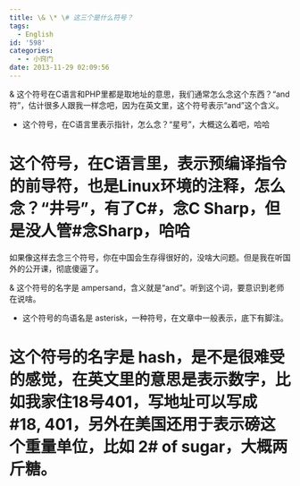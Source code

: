 ```yaml
---
title: \& \* \# 这三个是什么符号？
tags:
  - English
id: '598'
categories:
  - - 小窍门
date: 2013-11-29 02:09:56
---
```


& 这个符号在C语言和PHP里都是取地址的意思，我们通常怎么念这个东西？“and符”，估计很多人跟我一样念吧，因为在英文里，这个符号表示“and”这个含义。

* 这个符号，在C语言里表示指针，怎么念？“星号”，大概这么着吧，哈哈

# 这个符号，在C语言里，表示预编译指令的前导符，也是Linux环境的注释，怎么念？“井号”，有了C#，念C Sharp，但是没人管#念Sharp，哈哈

如果像这样去念三个符号，你在中国会生存得很好的，没啥大问题。但是我在听国外的公开课，彻底傻逼了。

& 这个符号的名字是 ampersand，含义就是“and”。听到这个词，要意识到老师在说啥。

* 这个符号的鸟语名是 asterisk，一种符号，在文章中一般表示，底下有脚注。

# 这个符号的名字是 hash，是不是很难受的感觉，在英文里的意思是表示数字，比如我家住18号401，写地址可以写成 #18, 401，另外在美国还用于表示磅这个重量单位，比如 2# of sugar，大概两斤糖。
